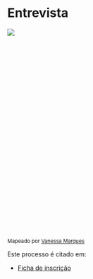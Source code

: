 # Entrevista

<div style="height:460px; overflow-x:scroll;">
    <img src="../entrevista.svg" style="max-width: initial;">
</div>

<sup> Mapeado por <a href="https://teams.microsoft.com/l/chat/0/?users=vanessa.marques@fiap.com.br"> Vanessa Marques </a> </sup>

Este processo é citado em:

- [Ficha de inscrição](http://conhecimento.fiap.com.br/fiap/pos/ficha-inscricao/)
